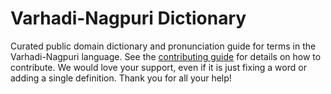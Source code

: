 
# Varhadi-Nagpuri Dictionary

Curated public domain dictionary and pronunciation guide for terms in the Varhadi-Nagpuri language. See the [contributing guide](https://github.com/drumworkteam/term/blob/make/.github/contributing.md) for details on how to contribute. We would love your support, even if it is just fixing a word or adding a single definition. Thank you for all your help!